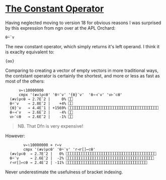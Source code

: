 # [The Constant Operator](/posts/the-constant-operator)

Having neglected moving to version 18 for obvious reasons I was surprised
by this expression from ngn over at the APL Orchard: 

~~~
⍬⍨¨v
~~~

The new constant operator, which simply returns it's left operand. I think
it is exaclty equivalent to:

~~~
{⍺⍺}
~~~

Comparing to creating a vector of empty vectors in more traditional ways,
the contstant operator is certainly the shortest, and more or less as fast
as most of the others:

~~~
      v←⍳10000000
      cmpx '(≢v)⍴⊂⍬' '⍬⍨¨v' '{⍬}¨v'  '⍬∘⊣¨v' 'v⊢¨⊂⍬'
  (≢v)⍴⊂⍬ → 2.7E¯2 |     0% ⎕⎕                                      
  ⍬⍨¨v    → 2.8E¯2 |    +4% ⎕⎕                                      
  {⍬}¨v   → 4.4E¯1 | +1569% ⎕⎕⎕⎕⎕⎕⎕⎕⎕⎕⎕⎕⎕⎕⎕⎕⎕⎕⎕⎕⎕⎕⎕⎕⎕⎕⎕⎕⎕⎕⎕⎕⎕⎕⎕⎕⎕⎕⎕⎕
  ⍬∘⊣¨v   → 2.6E¯2 |    -4% ⎕⎕                                      
  v⊢¨⊂⍬   → 2.6E¯2 |    -1% ⎕⎕
~~~

> NB. That Dfn is very expensive!

However:

~~~
        v←⍳10000000 ⋄ r←v    
        cmpx '(≢v)⍴⊂⍬' '⍬⍨¨v' 'r⊣r[]←⊂⍬'
  (≢v)⍴⊂⍬  → 2.7E¯2 |   0% ⎕⎕⎕⎕⎕⎕⎕⎕⎕⎕⎕⎕⎕⎕⎕⎕⎕⎕⎕⎕⎕⎕⎕⎕⎕⎕⎕⎕⎕⎕⎕⎕⎕⎕⎕⎕⎕⎕⎕⎕
  ⍬⍨¨v     → 2.6E¯2 |  -2% ⎕⎕⎕⎕⎕⎕⎕⎕⎕⎕⎕⎕⎕⎕⎕⎕⎕⎕⎕⎕⎕⎕⎕⎕⎕⎕⎕⎕⎕⎕⎕⎕⎕⎕⎕⎕⎕⎕⎕ 
  r⊣r[]←⊂⍬ → 2.4E¯2 | -11% ⎕⎕⎕⎕⎕⎕⎕⎕⎕⎕⎕⎕⎕⎕⎕⎕⎕⎕⎕⎕⎕⎕⎕⎕⎕⎕⎕⎕⎕⎕⎕⎕⎕⎕⎕⎕    
~~~

Never underestimate the usefulness of bracket indexing.
